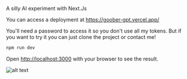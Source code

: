 A silly AI experiment with Next.Js

You can access a deployment at https://goober-gpt.vercel.app/

You'll need a password to access it so you don't use all my tokens.
But if you want to try it you can just clone the project or contact me!

```bash
npm run dev
```
Open [http://localhost:3000](http://localhost:3000) with your browser to see the result.

![alt text](https://i.imgur.com/9zln0yi.png)
